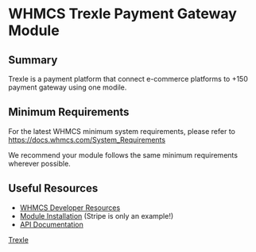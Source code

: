 # WHMCS Trexle Payment Gateway Module #

## Summary ##

Trexle is a payment platform that connect e-commerce platforms to +150 payment gateway using one modile.

## Minimum Requirements ##

For the latest WHMCS minimum system requirements, please refer to
https://docs.whmcs.com/System_Requirements

We recommend your module follows the same minimum requirements wherever
possible.

## Useful Resources
* [WHMCS Developer Resources](https://developers.whmcs.com/)
* [Module Installation](https://trexle.com/integrate/whmcs/stripe/) (Stripe is only an example!)
* [API Documentation](https://docs.trexle.com)

[Trexle](https://trexle.com)